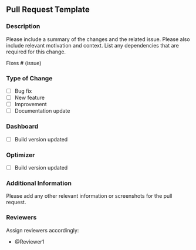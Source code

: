 ## Pull Request Template

### Description
Please include a summary of the changes and the related issue. Please also include relevant motivation and context. List any dependencies that are required for this change.

Fixes # (issue)

### Type of Change
- [ ] Bug fix
- [ ] New feature
- [ ] Improvement
- [ ] Documentation update

### Dashboard
- [ ] Build version updated 

### Optimizer
- [ ] Build version updated

### Additional Information
Please add any other relevant information or screenshots for the pull request.

### Reviewers
Assign reviewers accordingly:
- @Reviewer1
